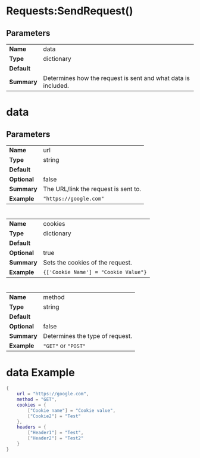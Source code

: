 # Requests:SendRequest()

## Parameters

|   |   |
--- | ---
|**Name** | data |
| **Type** | dictionary |
| **Default** |   |
| **Summary** | Determines how the request is sent and what data is included. |

# data
## Parameters

|   |   |
--- | ---
| **Name** | url |
| **Type** | string |
| **Default** |  |
| **Optional** | false |
| **Summary** | The URL/link the request is sent to. |
| **Example** | ```"https://google.com"``` |

# 

|   |   |
--- | ---
| **Name** | cookies |
| **Type** | dictionary |
| **Default** |  |
| **Optional** | true |
| **Summary** | Sets the cookies of the request. |
| **Example** | ```{['Cookie Name'] = "Cookie Value"}``` |

# 

|   |   |
--- | ---
| **Name** | method |
| **Type** | string |
| **Default** |  |
| **Optional** | false |
| **Summary** | Determines the type of request. |
| **Example** | `"GET"` or `"POST"` |

# data Example
```lua
{
    url = "https://google.com",
    method = "GET",
    cookies = {
        ["Cookie name"] = "Cookie value",
        ["Cookie2"] = "Test"
    },
    headers = {
        ["Header1"] = "Test",
        ["Header2"] = "Test2"
    }
}
```


